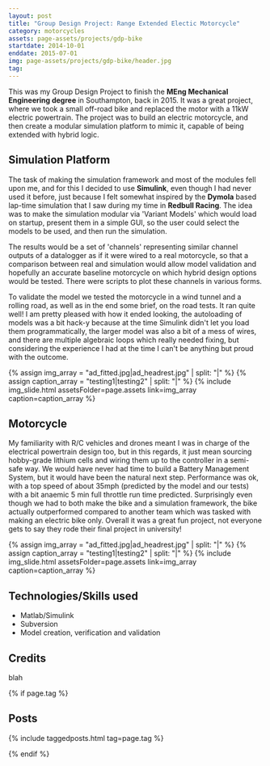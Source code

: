 ```yaml
---
layout: post
title: "Group Design Project: Range Extended Electic Motorcycle"
category: motorcycles
assets: page-assets/projects/gdp-bike
startdate: 2014-10-01
enddate: 2015-07-01
img: page-assets/projects/gdp-bike/header.jpg
tag:
---
```


This was my Group Design Project to finish the **MEng Mechanical Engineering degree** in Southampton, back in 2015. It was a great project, where we took a small off-road bike and replaced the motor with a 11kW electric powertrain. The project was to build an electric motorcycle, and then create a modular simulation platform to mimic it, capable of being extended with hybrid logic.

## Simulation Platform
The task of making the simulation framework and most of the modules fell upon me, and for this I decided to use **Simulink**, even though I had never used it before, just because I felt somewhat inspired by the **Dymola** based lap-time simulation that I saw during my time in **Redbull Racing**. The idea was to make the simulation modular via 'Variant Models' which would load on startup, present them in a simple GUI, so the user could select the models to be used, and then run the simulation.

The results would be a set of 'channels' representing similar channel outputs of a datalogger as if it were wired to a real motorcycle, so that a comparison between real and simulation would allow model validation and hopefully an accurate baseline motorcycle on which hybrid design options would be tested. There were scripts to plot these channels in various forms.

To validate the model we tested the motorcycle in a wind tunnel and a rolling road, as well as in the end some brief, on the road tests. It ran quite well! I am pretty pleased with how it ended looking, the autoloading of models was a bit hack-y because at the time Simulink didn't let you load them programmatically, the larger model was also a bit of a mess of wires, and there are multiple algebraic loops which really needed fixing, but considering the experience I had at the time I can't be anything but proud with the outcome.

{% assign img_array = "ad_fitted.jpg|ad_headrest.jpg" | split: "|" %}
{% assign caption_array = "testing1|testing2" | split: "|" %}
{% include img_slide.html assetsFolder=page.assets link=img_array caption=caption_array %}

## Motorcycle
My familiarity with R/C vehicles and drones meant I was in charge of the electrical powertrain design too, but in this regards, it just mean sourcing hobby-grade lithium cells and wiring them up to the controller in a semi-safe way. We would have never had time to build a Battery Management System, but it would have been the natural next step. Performance was ok, with a top speed of about 35mph (predicted by the model and our tests) with a bit anaemic 5 min full throttle run time predicted. Surprisingly even though we had to both make the bike and a simulation framework, the bike actually outperformed compared to another team which was tasked with making an electric bike only. Overall it was a great fun project, not everyone gets to say they rode their final project in university!

{% assign img_array = "ad_fitted.jpg|ad_headrest.jpg" | split: "|" %}
{% assign caption_array = "testing1|testing2" | split: "|" %}
{% include img_slide.html assetsFolder=page.assets link=img_array caption=caption_array %}

## Technologies/Skills used
 - Matlab/Simulink
 - Subversion
 - Model creation, verification and validation

## Credits
blah

{% if page.tag %}
## Posts
{% include taggedposts.html tag=page.tag %}

{% endif %}
